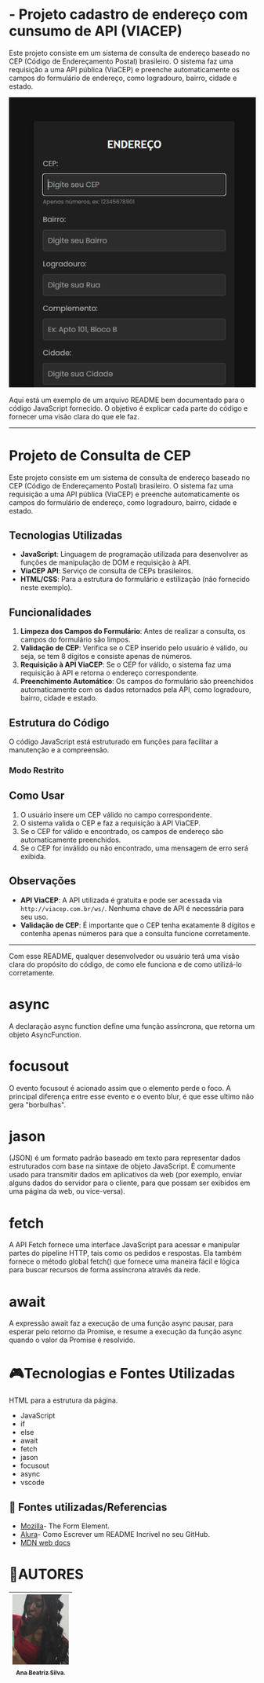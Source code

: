 #  - Projeto cadastro de endereço com cunsumo de API (VIACEP)
Este projeto consiste em um sistema de consulta de endereço baseado no CEP (Código de Endereçamento Postal) brasileiro. O sistema faz uma requisição a uma API pública (ViaCEP) e preenche automaticamente os campos do formulário de endereço, como logradouro, bairro, cidade e estado.


![foto4](foto4.png)
 

 Aqui está um exemplo de um arquivo README bem documentado para o código JavaScript fornecido. O objetivo é explicar cada parte do código e fornecer uma visão clara do que ele faz.

---

# Projeto de Consulta de CEP

Este projeto consiste em um sistema de consulta de endereço baseado no CEP (Código de Endereçamento Postal) brasileiro. O sistema faz uma requisição a uma API pública (ViaCEP) e preenche automaticamente os campos do formulário de endereço, como logradouro, bairro, cidade e estado.

## Tecnologias Utilizadas

- **JavaScript**: Linguagem de programação utilizada para desenvolver as funções de manipulação de DOM e requisição à API.
- **ViaCEP API**: Serviço de consulta de CEPs brasileiros.
- **HTML/CSS**: Para a estrutura do formulário e estilização (não fornecido neste exemplo).

## Funcionalidades

1. **Limpeza dos Campos do Formulário**: Antes de realizar a consulta, os campos do formulário são limpos.
2. **Validação de CEP**: Verifica se o CEP inserido pelo usuário é válido, ou seja, se tem 8 dígitos e consiste apenas de números.
3. **Requisição à API ViaCEP**: Se o CEP for válido, o sistema faz uma requisição à API e retorna o endereço correspondente.
4. **Preenchimento Automático**: Os campos do formulário são preenchidos automaticamente com os dados retornados pela API, como logradouro, bairro, cidade e estado.

## Estrutura do Código

O código JavaScript está estruturado em funções para facilitar a manutenção e a compreensão.

### Modo Restrito


## Como Usar

1. O usuário insere um CEP válido no campo correspondente.
2. O sistema valida o CEP e faz a requisição à API ViaCEP.
3. Se o CEP for válido e encontrado, os campos de endereço são automaticamente preenchidos.
4. Se o CEP for inválido ou não encontrado, uma mensagem de erro será exibida.

## Observações

- **API ViaCEP**: A API utilizada é gratuita e pode ser acessada via `http://viacep.com.br/ws/`. Nenhuma chave de API é necessária para seu uso.
- **Validação de CEP**: É importante que o CEP tenha exatamente 8 dígitos e contenha apenas números para que a consulta funcione corretamente.

---

Com esse README, qualquer desenvolvedor ou usuário terá uma visão clara do propósito do código, de como ele funciona e de como utilizá-lo corretamente.


 # async
A declaração async function define uma função assíncrona, que retorna um objeto AsyncFunction.

 # focusout
O evento focusout é acionado assim que o elemento perde o foco. A principal diferença entre esse evento e o evento blur, é que esse ultimo não gera "borbulhas".

# jason
(JSON) é um formato padrão baseado em texto para representar dados estruturados com base na sintaxe de objeto JavaScript. É comumente usado para transmitir dados em aplicativos da web (por exemplo, enviar alguns dados do servidor para o cliente, para que possam ser exibidos em uma página da web, ou vice-versa). 


# fetch
A API Fetch fornece uma interface JavaScript para acessar e manipular partes do pipeline HTTP, tais como os pedidos e respostas. Ela também fornece o método global fetch() que fornece uma maneira fácil e lógica para buscar recursos de forma assíncrona através da rede.

 # await 
 A expressão await faz a execução de uma função async pausar, para esperar pelo retorno da Promise, e resume a execução da função async quando o valor da Promise é resolvido.





# 🎮Tecnologias e Fontes Utilizadas
 
HTML para a estrutura da página.
- JavaScript
 - if
  - else
  - await
  - fetch
  - jason
  - focusout
  - async
- vscode  
 





## 🚧 Fontes utilizadas/Referencias 

* [Mozilla](https://developer.mozilla.org/en-US/docs/Web/HTML/Element/form)- The Form Element.
* [Alura](https://www.alura.com.br/artigos/escrever-bom-readme)- Como Escrever um README Incrível no seu GitHub.
*  [MDN web docs](https://developer.mozilla.org/pt-BR/)


 
 # 💋AUTORES
 [<img loading="bia.jpg" src="bia.jpg" width=115><br><sub>Ana Beatriz Silva.</sub>](https://github.com/biasantorii) |
| :---: